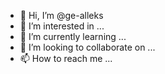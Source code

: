 - 👋 Hi, I’m @ge-alleks
- 👀 I’m interested in ...
- 🌱 I’m currently learning ...
- 💞️ I’m looking to collaborate on ...
- 📫 How to reach me ...

<!---
ge-alleks/ge-alleks is a ✨ special ✨ repository because its `README.md` (this file) appears on your GitHub profile.
You can click the Preview link to take a look at your changes.
--->
